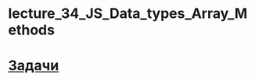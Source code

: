 # lecture_34_JS_Data_types_Array_Methods  

#  [Задачи ](https://github.com/schoolteacherMP/lecture_34_JS_Data_types_Array_Methods/blob/main/tasks.md) 
